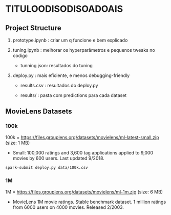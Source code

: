 # TITULOODISODISOADOAIS

## Project Structure

1. prototype.ipynb : criar um q funcione e bem explicado

2. tuning.ipynb : melhorar os hyperparâmetros e pequenos tweaks no codigo

    - tunning.json: resultados do tuning

3. deploy.py : mais eficiente, e menos debugging-friendly

    - results.csv : resultados do deploy.py

    - results/ : pasta com predictions para cada dataset

## MovieLens Datasets

### 100k

100k = https://files.grouplens.org/datasets/movielens/ml-latest-small.zip (size: 1 MB)

- Small: 100,000 ratings and 3,600 tag applications applied to 9,000 movies by 600 users. Last updated 9/2018.

```bash
spark-submit deploy.py data/100k.csv    
```       

### 1M

1M = https://files.grouplens.org/datasets/movielens/ml-1m.zip (size: 6 MB)

- MovieLens 1M movie ratings. Stable benchmark dataset. 1 million ratings from 6000 users on 4000 movies. Released 2/2003.

```bash
```